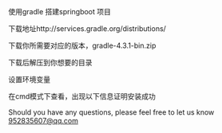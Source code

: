 使用gradle 搭建springboot 项目

下载地址http://services.gradle.org/distributions/

下载你所需要对应的版本，gradle-4.3.1-bin.zip

下载后解压到你想要的目录
  
设置环境变量   

在cmd模式下查看，出现以下信息证明安装成功

Should you have any questions, please feel free to let us know      952835607@qq.com
